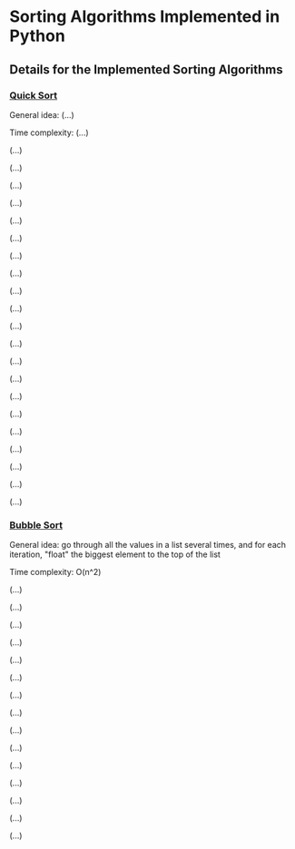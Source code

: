 # Sorting Algorithms Implemented in Python

## Details for the Implemented Sorting Algorithms

### [Quick Sort](#quick-sort)

General idea: (...)

Time complexity: (...)

(...)

(...)

(...)

(...)

(...)

(...)

(...)

(...)

(...)

(...)

(...)

(...)

(...)

(...)

(...)

(...)

(...)

(...)

(...)

(...)

(...)

### [Bubble Sort](#bubble-sort)

General idea: go through all the values in a list several times, and for each iteration, "float" the biggest element to the top of the list

Time complexity: O(n^2)

(...)

(...)

(...)

(...)

(...)

(...)

(...)

(...)

(...)

(...)

(...)

(...)

(...)

(...)

(...)